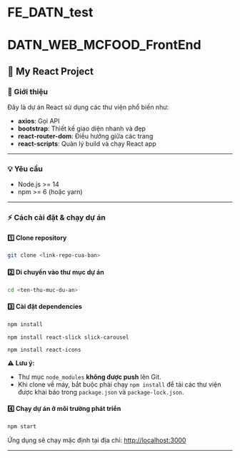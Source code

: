 # FE_DATN_test


# DATN_WEB_MCFOOD_FrontEnd

## 🚀 My React Project

### 📄 Giới thiệu

Đây là dự án React sử dụng các thư viện phổ biến như:

- **axios**: Gọi API
- **bootstrap**: Thiết kế giao diện nhanh và đẹp
- **react-router-dom**: Điều hướng giữa các trang
- **react-scripts**: Quản lý build và chạy React app

---

### 💡 Yêu cầu

- Node.js >= 14
- npm >= 6 (hoặc yarn)

---

### ⚡ Cách cài đặt & chạy dự án

#### 1️⃣ Clone repository

```bash
git clone <link-repo-cua-ban>
```

#### 2️⃣ Di chuyển vào thư mục dự án

```bash
cd <ten-thu-muc-du-an>
```

#### 3️⃣ Cài đặt dependencies

```bash
npm install
```
```
npm install react-slick slick-carousel
```
```
npm install react-icons
```
⚠️ **Lưu ý:**  
- Thư mục `node_modules` **không được push** lên Git.  
- Khi clone về máy, bắt buộc phải chạy `npm install` để tải các thư viện được khai báo trong `package.json` và `package-lock.json`.

#### 4️⃣ Chạy dự án ở môi trường phát triển

```bash
npm start
```

Ứng dụng sẽ chạy mặc định tại địa chỉ: [http://localhost:3000](http://localhost:3000)

---
